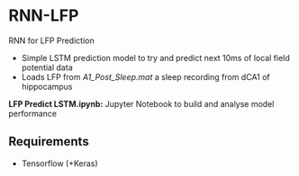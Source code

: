 # RNN-LFP
RNN for LFP Prediction

*    Simple LSTM prediction model to try and predict next 10ms of local field potential data
*    Loads LFP from *A1_Post_Sleep.mat* a sleep recording from dCA1 of hippocampus

**LFP Predict LSTM.ipynb:** Jupyter Notebook to build and analyse model performance

## Requirements
*    Tensorflow (+Keras)

